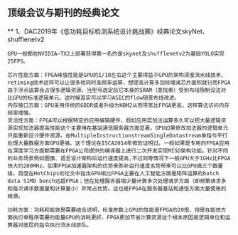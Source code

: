 
##	顶级会议与期刊的经典论文

** 1、DAC2019年《低功耗目标检测系统设计挑战赛》经典论文skyNet、shufflenetv2

	GPU一般都在NVIDIA—TX2上部署获得第一名的是skynet及shufflenetv2为基础YOLO实现25FPS。
	
	芯片性能方面：FPGA峰值性能是GPU的1/10左右这个主要得益于GPU的架构深度流水线技术、retiming技术这样可以让很多核同时高频率运算，想提高计算多加核增减芯片面积就行而FPGA由于浮点运算会占很多逻辑资源，当型号选定后它本身的SRAM（查找表）受到布线限制没法对比GPU的标准逻辑单元。这时候其实可以学习ASIC的flow随意布线改进。
	内存接口方面：GPU采用传统的GDDR或者升级为HBM2从而带宽比FPGA更高，这样算法访问内存频率增强。
	灵活性方面：FPGA可以根据特定的应用编辑硬件，假如应用层加法运算多久可以把大量逻辑资源实现加法器提高性能这个主要用在基站通信服务器方面显著。GPU如果修改加法器的逻辑单元只能重新设计硬件资源。在MultipleInstructionstreamSingleDatastream单指令平行处理大量数据方面GPU更强。这个理论在ISCA2014年微软证明过。一般如果是专用的FPGA应用在深度学习方面都需要在FPGA公司提供的编译器上进行二次开发实现MISD架构功能。针对不同的业务场景例如图像、语言设计架构后运行速度提高,不过同等情况下一般GPU大于1GHz比FPGA快大约200MHz。如果FPGA加速器架构的优势来弥补运行速度劣势带来可以比GPU搞三个数量级。百度在HotChips的论文中指出GPU相比FPGA主要在人工智能方面是矩阵运算的batch data SIMD bench远超FPGA；但在处理服务器端少量计算多次处理请求方面（即频繁请求多和每次请求数据量和计算量小）非常占优势。这也是FPGA在服务器基站和通信方面大量使用的根源。
	
	功耗方面：功耗和能效是需要结合说明，标准参数上GPU的性能是FPGA的20倍，但是在能效方面执行单程序需要的能量GPU的消耗更好。FPGA更加节省计算资源这个根本原因是逻辑单位和运算器对底层的指令执行流水线排队。
	
	